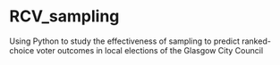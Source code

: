 # RCV_sampling
Using Python to study the effectiveness of sampling to predict ranked-choice voter outcomes in local elections of the Glasgow City Council
